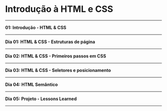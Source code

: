 <h1> Introdução à HTML e CSS</h1> <hr>
<p><b>01: Introdução - HTML & CSS <hr>
Dia 01: HTML & CSS - Estruturas de página <hr>
Dia 02: HTML & CSS - Primeiros passos em CSS <hr>
Dia 03: HTML & CSS - Seletores e posicionamento <hr>
Dia 04: HTML Semântico <hr>
Dia 05: Projeto - Lessons Learned <hr> </b></p>
